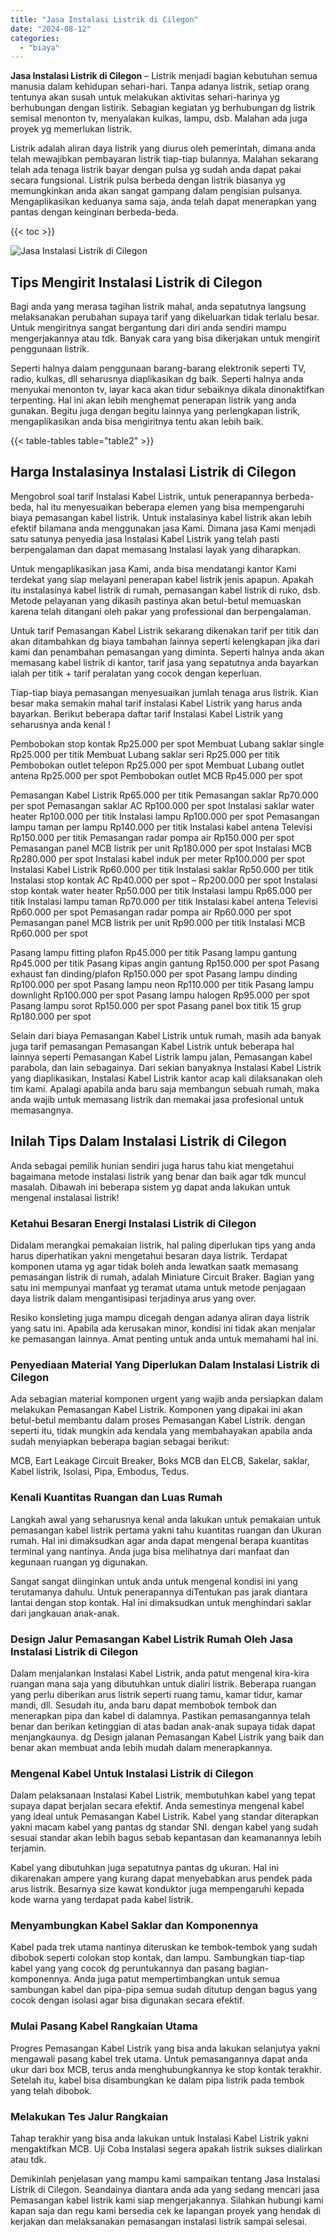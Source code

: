 ```yaml
---
title: "Jasa Instalasi Listrik di Cilegon"
date: "2024-08-12"
categories: 
  - "biaya"
---
```


**Jasa Instalasi Listrik di Cilegon** – Listrik menjadi bagian kebutuhan semua manusia dalam kehidupan sehari-hari. Tanpa adanya listrik, setiap orang tentunya akan susah untuk melakukan aktivitas sehari-harinya yg berhubungan dengan listirik. Sebagian kegiatan yg berhubungan dg listrik semisal menonton tv, menyalakan kulkas, lampu, dsb. Malahan ada juga proyek yg memerlukan listrik.

Listrik adalah aliran daya listrik yang diurus oleh pemerintah, dimana anda telah mewajibkan pembayaran listrik tiap-tiap bulannya. Malahan sekarang telah ada tenaga listrik bayar dengan pulsa yg sudah anda dapat pakai secara fungsional. Listrik pulsa berbeda dengan listrik biasanya yg memungkinkan anda akan sangat gampang dalam pengisian pulsanya. Mengaplikasikan keduanya sama saja, anda telah dapat menerapkan yang pantas dengan keinginan berbeda-beda.

{{< toc >}}

![Jasa Instalasi Listrik di Cilegon](/images/instalasi-listrik-murah30.png)

## Tips Mengirit Instalasi Listrik di Cilegon

Bagi anda yang merasa tagihan listrik mahal, anda sepatutnya langsung melaksanakan perubahan supaya tarif yang dikeluarkan tidak terlalu besar. Untuk mengiritnya sangat bergantung dari diri anda sendiri mampu mengerjakannya atau tdk. Banyak cara yang bisa dikerjakan untuk mengirit penggunaan listrik.

Seperti halnya dalam penggunaan barang-barang elektronik seperti TV, radio, kulkas, dll seharusnya diaplikasikan dg baik. Seperti halnya anda menyukai menonton tv, layar kaca akan tidur sebaiknya dikala dinonaktifkan terpenting. Hal ini akan lebih menghemat penerapan listrik yang anda gunakan. Begitu juga dengan begitu lainnya yang perlengkapan listrik, mengaplikasikan anda bisa mengiritnya tentu akan lebih baik.

{{< table-tables table="table2" >}}

## Harga Instalasinya Instalasi Listrik di Cilegon

Mengobrol soal tarif Instalasi Kabel Listrik, untuk penerapannya berbeda-beda, hal itu menyesuaikan beberapa elemen yang bisa mempengaruhi biaya pemasangan kabel listrik. Untuk instalasinya kabel listrik akan lebih efektif bilamana anda menggunakan jasa Kami. Dimana jasa Kami menjadi satu satunya penyedia jasa Instalasi Kabel Listrik yang telah pasti berpengalaman dan dapat memasang Instalasi layak yang diharapkan.

Untuk mengaplikasikan jasa Kami, anda bisa mendatangi kantor Kami terdekat yang siap melayani penerapan kabel listrik jenis apapun. Apakah itu instalasinya kabel listrik di rumah, pemasangan kabel listrik di ruko, dsb. Metode pelayanan yang dikasih pastinya akan betul-betul memuaskan karena telah ditangani oleh pakar yang professional dan berpengalaman.

Untuk tarif Pemasangan Kabel Listrik sekarang dikenakan tarif per titik dan akan ditambahkan dg biaya tambahan lainnya seperti kelengkapan jika dari kami dan penambahan pemasangan yang diminta. Seperti halnya anda akan memasang kabel listrik di kantor, tarif jasa yang sepatutnya anda bayarkan ialah per titik + tarif peralatan yang cocok dengan keperluan.

Tiap-tiap biaya pemasangan menyesuaikan jumlah tenaga arus listrik. Kian besar maka semakin mahal tarif instalasi Kabel Listrik yang harus anda bayarkan. Berikut beberapa daftar tarif Instalasi Kabel Listrik yang seharusnya anda kenal !

Pembobokan stop kontak Rp25.000 per spot Membuat Lubang saklar single Rp25.000 per titik Membuat Lubang saklar seri Rp25.000 per titik Pembobokan outlet telepon Rp25.000 per spot Membuat Lubang outlet antena Rp25.000 per spot Pembobokan outlet MCB Rp45.000 per spot

Pemasangan Kabel Listrik Rp65.000 per titik Pemasangan saklar Rp70.000 per spot Pemasangan saklar AC Rp100.000 per spot Instalasi saklar water heater Rp100.000 per titik Instalasi lampu Rp100.000 per spot Pemasangan lampu taman per lampu Rp140.000 per titik Instalasi kabel antena Televisi Rp150.000 per titik Pemasangan radar pompa air Rp150.000 per spot Pemasangan panel MCB listrik per unit Rp180.000 per spot Instalasi MCB Rp280.000 per spot Instalasi kabel induk per meter Rp100.000 per spot Instalasi Kabel Listrik Rp60.000 per titik Instalasi saklar Rp50.000 per titik Instalasi stop kontak AC Rp40.000 per spot – Rp200.000 per spot Instalasi stop kontak water heater Rp50.000 per titik Instalasi lampu Rp65.000 per titik Instalasi lampu taman Rp70.000 per titik Instalasi kabel antena Televisi Rp60.000 per spot Pemasangan radar pompa air Rp60.000 per spot Pemasangan panel MCB listrik per unit Rp90.000 per titik Instalasi MCB Rp60.000 per spot

Pasang lampu fitting plafon Rp45.000 per titik Pasang lampu gantung Rp45.000 per titik Pasang kipas angin gantung Rp150.000 per spot Pasang exhaust fan dinding/plafon Rp150.000 per spot Pasang lampu dinding Rp100.000 per spot Pasang lampu neon Rp110.000 per titik Pasang lampu downlight Rp100.000 per spot Pasang lampu halogen Rp95.000 per spot Pasang lampu sorot Rp150.000 per spot Pasang panel box titik 15 grup Rp180.000 per spot

Selain dari biaya Pemasangan Kabel Listrik untuk rumah, masih ada banyak juga tarif pemasangan Pemasangan Kabel Listrik untuk beberapa hal lainnya seperti Pemasangan Kabel Listrik lampu jalan, Pemasangan kabel parabola, dan lain sebagainya. Dari sekian banyaknya Instalasi Kabel Listrik yang diaplikasikan, Instalasi Kabel Listrik kantor acap kali dilaksanakan oleh tim kami. Apalagi apabila anda baru saja membangun sebuah rumah, maka anda wajib untuk memasang listrik dan memakai jasa profesional untuk memasangnya.

## Inilah Tips Dalam Instalasi Listrik di Cilegon


Anda sebagai pemilik hunian sendiri juga harus tahu kiat mengetahui bagaimana metode instalasi listrik yang benar dan baik agar tdk muncul masalah. Dibawah ini beberapa sistem yg dapat anda lakukan untuk mengenal instalasai listrik!

### Ketahui Besaran Energi Instalasi Listrik di Cilegon

Didalam merangkai pemakaian listrik, hal paling diperlukan tips yang anda harus diperhatikan yakni mengetahui besaran daya listrik. Terdapat komponen utama yg agar tidak boleh anda lewatkan saatk memasang pemasangan listrik di rumah, adalah Miniature Circuit Braker. Bagian yang satu ini mempunyai manfaat yg teramat utama untuk metode penjagaan daya listrik dalam mengantisipasi terjadinya arus yang over.

Resiko konsleting juga mampu dicegah dengan adanya aliran daya listrik yang satu ini. Apabila ada kerusakan minor, kondisi ini tidak akan menjalar ke pemasangan lainnya. Amat penting untuk anda untuk memahami hal ini.

### Penyediaan Material Yang Diperlukan Dalam Instalasi Listrik di Cilegon

Ada sebagian material komponen urgent yang wajib anda persiapkan dalam melakukan Pemasangan Kabel Listrik. Komponen yang dipakai ini akan betul-betul membantu dalam proses Pemasangan Kabel Listrik. dengan seperti itu, tidak mungkin ada kendala yang membahayakan apabila anda sudah menyiapkan beberapa bagian sebagai berikut:

MCB, Eart Leakage Circuit Breaker, Boks MCB dan ELCB, Sakelar, saklar, Kabel listrik, Isolasi, Pipa, Embodus, Tedus.

### Kenali Kuantitas Ruangan dan Luas Rumah

Langkah awal yang seharusnya kenal anda lakukan untuk pemakaian untuk pemasangan kabel listrik pertama yakni tahu kuantitas ruangan dan Ukuran rumah. Hal ini dimaksudkan agar anda dapat mengenal berapa kuantitas terminal yang nantinya. Anda juga bisa melihatnya dari manfaat dan kegunaan ruangan yg digunakan.

Sangat sangat diinginkan untuk anda untuk mengenal kondisi ini yang terutamanya dahulu. Untuk penerapannya diTentukan pas jarak diantara lantai dengan stop kontak. Hal ini dimaksudkan untuk menghindari saklar dari jangkauan anak-anak.

### Design Jalur Pemasangan Kabel Listrik Rumah Oleh Jasa Instalasi Listrik di Cilegon

Dalam menjalankan Instalasi Kabel Listrik, anda patut mengenal kira-kira ruangan mana saja yang dibutuhkan untuk dialiri listrik. Beberapa ruangan yang perlu diberikan arus listrik seperti ruang tamu, kamar tidur, kamar mandi, dll. Sesudah itu, anda baru dapat membobok tembok dan menerapkan pipa dan kabel di dalamnya. Pastikan pemasangannya telah benar dan berikan ketinggian di atas badan anak-anak supaya tidak dapat menjangkaunya. dg Design jalanan Pemasangan Kabel Listrik yang baik dan benar akan membuat anda lebih mudah dalam menerapkannya.

### Mengenal Kabel Untuk Instalasi Listrik di Cilegon

Dalam pelaksanaan Instalasi Kabel Listrik, membutuhkan kabel yang tepat supaya dapat berjalan secara efektif. Anda semestinya mengenal kabel yang ideal untuk Pemasangan Kabel Listrik. Kabel yang standar diterapkan yakni macam kabel yang pantas dg standar SNI. dengan kabel yang sudah sesuai standar akan lebih bagus sebab kepantasan dan keamanannya lebih terjamin.

Kabel yang dibutuhkan juga sepatutnya pantas dg ukuran. Hal ini dikarenakan ampere yang kurang dapat menyebabkan arus pendek pada arus listrik. Besarnya size kawat konduktor juga mempengaruhi kepada kode warna yang terdapat pada kabel listrik.

### Menyambungkan Kabel Saklar dan Komponennya

Kabel pada trek utama nantinya diteruskan ke tembok-tembok yang sudah dibobok seperti colokan stop kontak, dan lampu. Sambungkan tiap-tiap kabel yang yang cocok dg peruntukannya dan pasang bagian-komponennya. Anda juga patut mempertimbangkan untuk semua sambungan kabel dan pipa-pipa semua sudah ditutup dengan bagus yang cocok dengan isolasi agar bisa digunakan secara efektif.

### Mulai Pasang Kabel Rangkaian Utama

Progres Pemasangan Kabel Listrik yang bisa anda lakukan selanjutya yakni mengawali pasang kabel trek utama. Untuk pemasangannya dapat anda ukur dari box MCB, terus anda menghubungkannya ke stop kontak terakhir. Setelah itu, kabel bisa disambungkan ke dalam pipa listrik pada tembok yang telah dibobok.

### Melakukan Tes Jalur Rangkaian

Tahap terakhir yang bisa anda lakukan untuk Instalasi Kabel Listrik yakni mengaktifkan MCB. Uji Coba Instalasi segera apakah listrik sukses dialirkan atau tdk.

Demikinlah penjelasan yang mampu kami sampaikan tentang Jasa Instalasi Listrik di Cilegon. Seandainya diantara anda ada yang sedang mencari jasa Pemasangan kabel listrik kami siap mengerjakannya. Silahkan hubungi kami kapan saja dan regu kami bersedia cek ke lapangan proyek yang hendak di kerjakan dan melaksanakan pemasangan instalasi listrik sampai selesai.
